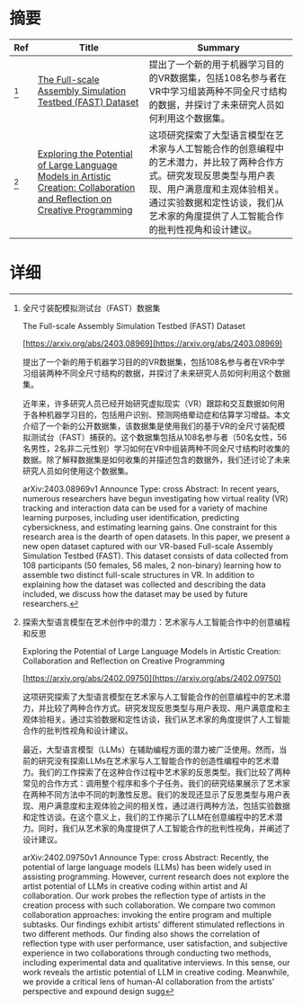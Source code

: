 # 摘要

| Ref | Title | Summary |
| --- | --- | --- |
| [^1] | [The Full-scale Assembly Simulation Testbed (FAST) Dataset](https://arxiv.org/abs/2403.08969) | 提出了一个新的用于机器学习目的的VR数据集，包括108名参与者在VR中学习组装两种不同全尺寸结构的数据，并探讨了未来研究人员如何利用这个数据集。 |
| [^2] | [Exploring the Potential of Large Language Models in Artistic Creation: Collaboration and Reflection on Creative Programming](https://arxiv.org/abs/2402.09750) | 这项研究探索了大型语言模型在艺术家与人工智能合作的创意编程中的艺术潜力，并比较了两种合作方式。研究发现反思类型与用户表现、用户满意度和主观体验相关。通过实验数据和定性访谈，我们从艺术家的角度提供了人工智能合作的批判性视角和设计建议。 |

# 详细

[^1]: 全尺寸装配模拟测试台（FAST）数据集

    The Full-scale Assembly Simulation Testbed (FAST) Dataset

    [https://arxiv.org/abs/2403.08969](https://arxiv.org/abs/2403.08969)

    提出了一个新的用于机器学习目的的VR数据集，包括108名参与者在VR中学习组装两种不同全尺寸结构的数据，并探讨了未来研究人员如何利用这个数据集。

    

    近年来，许多研究人员已经开始研究虚拟现实（VR）跟踪和交互数据如何用于各种机器学习目的，包括用户识别、预测网络晕动症和估算学习增益。本文介绍了一个新的公开数据集，该数据集是使用我们的基于VR的全尺寸装配模拟测试台（FAST）捕获的。这个数据集包括从108名参与者（50名女性，56名男性，2名非二元性别）学习如何在VR中组装两种不同全尺寸结构时收集的数据。除了解释数据集是如何收集的并描述包含的数据外，我们还讨论了未来研究人员如何使用这个数据集。

    arXiv:2403.08969v1 Announce Type: cross  Abstract: In recent years, numerous researchers have begun investigating how virtual reality (VR) tracking and interaction data can be used for a variety of machine learning purposes, including user identification, predicting cybersickness, and estimating learning gains. One constraint for this research area is the dearth of open datasets. In this paper, we present a new open dataset captured with our VR-based Full-scale Assembly Simulation Testbed (FAST). This dataset consists of data collected from 108 participants (50 females, 56 males, 2 non-binary) learning how to assemble two distinct full-scale structures in VR. In addition to explaining how the dataset was collected and describing the data included, we discuss how the dataset may be used by future researchers.
    
[^2]: 探索大型语言模型在艺术创作中的潜力：艺术家与人工智能合作中的创意编程和反思

    Exploring the Potential of Large Language Models in Artistic Creation: Collaboration and Reflection on Creative Programming

    [https://arxiv.org/abs/2402.09750](https://arxiv.org/abs/2402.09750)

    这项研究探索了大型语言模型在艺术家与人工智能合作的创意编程中的艺术潜力，并比较了两种合作方式。研究发现反思类型与用户表现、用户满意度和主观体验相关。通过实验数据和定性访谈，我们从艺术家的角度提供了人工智能合作的批判性视角和设计建议。

    

    最近，大型语言模型（LLMs）在辅助编程方面的潜力被广泛使用。然而，当前的研究没有探索LLMs在艺术家与人工智能合作的创造性编程中的艺术潜力。我们的工作探索了在这种合作过程中艺术家的反思类型。我们比较了两种常见的合作方式：调用整个程序和多个子任务。我们的研究结果展示了艺术家在两种不同方法中不同的刺激性反思。我们的发现还显示了反思类型与用户表现、用户满意度和主观体验之间的相关性，通过进行两种方法，包括实验数据和定性访谈。在这个意义上，我们的工作揭示了LLM在创意编程中的艺术潜力。同时，我们从艺术家的角度提供了人工智能合作的批判性视角，并阐述了设计建议。

    arXiv:2402.09750v1 Announce Type: cross  Abstract: Recently, the potential of large language models (LLMs) has been widely used in assisting programming. However, current research does not explore the artist potential of LLMs in creative coding within artist and AI collaboration. Our work probes the reflection type of artists in the creation process with such collaboration. We compare two common collaboration approaches: invoking the entire program and multiple subtasks. Our findings exhibit artists' different stimulated reflections in two different methods. Our finding also shows the correlation of reflection type with user performance, user satisfaction, and subjective experience in two collaborations through conducting two methods, including experimental data and qualitative interviews. In this sense, our work reveals the artistic potential of LLM in creative coding. Meanwhile, we provide a critical lens of human-AI collaboration from the artists' perspective and expound design sugg
    

